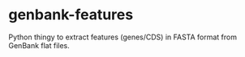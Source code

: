 # genbank-features
Python thingy to extract features (genes/CDS) in FASTA format from GenBank flat files.
